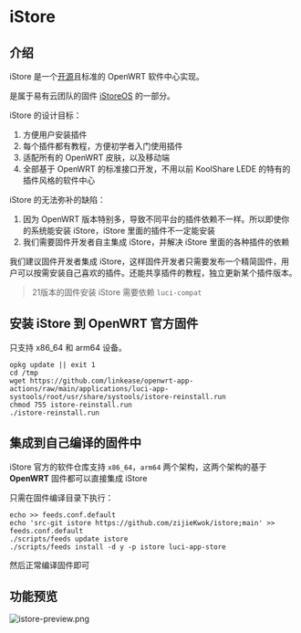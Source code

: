 # iStore

## 介绍

iStore 是一个[开源](https://github.com/linkease/istore)且标准的 OpenWRT 软件中心实现。

是属于易有云团队的固件 [iStoreOS](https://github.com/istoreos) 的一部分。

iStore 的设计目标：

1. 方便用户安装插件
2. 每个插件都有教程，方便初学者入门使用插件
3. 适配所有的 OpenWRT 皮肤，以及移动端
4. 全部基于 OpenWRT 的标准接口开发，不用以前 KoolShare LEDE 的特有的插件风格的软件中心

iStore 的无法弥补的缺陷：

1. 因为 OpenWRT 版本特别多，导致不同平台的插件依赖不一样。所以即使你的系统能安装 iStore，iStore 里面的插件不一定能安装
2. 我们需要固件开发者自主集成 iStore，并解决 iStore 里面的各种插件的依赖

我们建议固件开发者集成 iStore，这样固件开发者只需要发布一个精简固件，用户可以按需安装自己喜欢的插件。还能共享插件的教程，独立更新某个插件版本。

> 21版本的固件安装 iStore 需要依赖 `luci-compat`

## 安装 iStore 到 OpenWRT 官方固件
只支持 x86_64 和 arm64 设备。

```
opkg update || exit 1
cd /tmp
wget https://github.com/linkease/openwrt-app-actions/raw/main/applications/luci-app-systools/root/usr/share/systools/istore-reinstall.run
chmod 755 istore-reinstall.run
./istore-reinstall.run
```

## 集成到自己编译的固件中
iStore 官方的软件仓库支持 `x86_64`，`arm64` 两个架构，这两个架构的基于 **OpenWRT** 固件都可以直接集成 iStore

只需在固件编译目录下执行：
```shell
echo >> feeds.conf.default
echo 'src-git istore https://github.com/zijieKwok/istore;main' >> feeds.conf.default
./scripts/feeds update istore
./scripts/feeds install -d y -p istore luci-app-store
```

然后正常编译固件即可

## 功能预览

![istore-preview.png](./preview/istore-preview.png)
